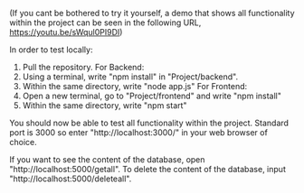 (If you cant be bothered to try it yourself, a demo that shows all functionality 
within the project can be seen in the following URL, https://youtu.be/sWqul0PI9DI)

In order to test locally:
  1. Pull the repository.
For Backend:
  2. Using a terminal, write "npm install" in "Project/backend".
  3. Within the same directory, write "node app.js"
For Frontend:
  4. Open a new terminal, go to "Project/frontend" and write "npm install"
  5. Within the same directory, write "npm start"

You should now be able to test all functionality within the project. Standard port is 3000 so enter "http://localhost:3000/" 
in your web browser of choice.

If you want to see the content of the database, open "http://localhost:5000/getall". 
To delete the content of the database, input "http://localhost:5000/deleteall".

